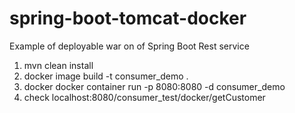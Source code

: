 # spring-boot-tomcat-docker
Example of deployable war on of Spring Boot Rest service 

1. mvn clean install
2. docker image build -t consumer_demo .
3. docker docker container run -p 8080:8080 -d consumer_demo
4. check localhost:8080/consumer_test/docker/getCustomer
